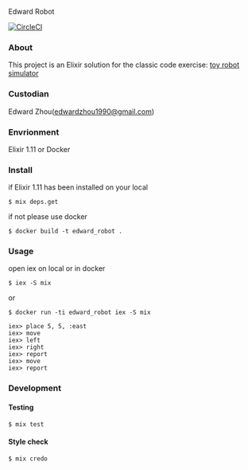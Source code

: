 Edward Robot

[![CircleCI](https://circleci.com/gh/edxzh/edward_robot.svg?style=svg)](https://circleci.com/gh/edxzh/edward_robot)

### About

This project is an Elixir solution for the classic code exercise: [toy robot simulator](problem.md)

### Custodian

Edward Zhou(edwardzhou1990@gmail.com)

### Envrionment
Elixir 1.11 or Docker

### Install

if Elixir 1.11 has been installed on your local

```shell
$ mix deps.get
```

if not please use docker

``` shell
$ docker build -t edward_robot .
```

### Usage

open iex on local or in docker

``` shell
$ iex -S mix
```

or

``` shell
$ docker run -ti edward_robot iex -S mix
```

``` shell
iex> place 5, 5, :east
iex> move
iex> left
iex> right
iex> report
iex> move
iex> report
```

### Development

#### Testing
``` shell
$ mix test
```

#### Style check
``` shell
$ mix credo
```

